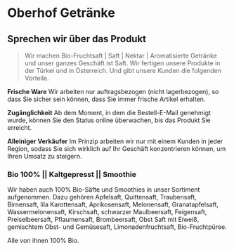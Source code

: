 # Oberhof Getränke

## Sprechen wir über das Produkt
> Wir machen Bio-Fruchtsaft  | Saft  | Nektar  | Aromatisierte Getränke  und unser ganzes Geschäft ist Saft. Wir fertigen unsere Produkte in der Türkei und in Österreich. Und gibt unsere Kunden die folgenden Vorteile.

**Frische Ware**
Wir arbeiten nur auftragsbezogen (nicht lagerbezogen), so dass Sie sicher sein können, dass Sie immer frische Artikel erhalten.

**Zugänglichkeit**
Ab dem Moment, in dem die Bestell-E-Mail genehmigt wurde, können Sie den Status online überwachen, bis das Produkt Sie erreicht.

**Alleiniger Verkäufer**
Im Prinzip arbeiten wir nur mit einem Kunden in jeder Region, sodass Sie sich wirklich auf Ihr Geschäft konzentrieren können, um Ihren Umsatz zu steigern.

### Bio 100% || Kaltgepresst || Smoothie

Wir haben auch 100% Bio-Säfte und Smoothies in unser Sortiment aufgenommen. Dazu gehören Apfelsaft, Quittensaft, Traubensaft, Birnensaft, lila Karottensaft, Aprikosensaft, Melonensaft, Granatapfelsaft, Wassermelonensaft, Kirschsaft, schwarzer Maulbeersaft, Feigensaft, Preiselbeersaft, Pflaumensaft, Brombeersaft, Obst Saft mit Eiweiß, gemischtem Obst- und Gemüsesaft, Limonadenfruchtsaft, Bio-Fruchtpüree.

Alle von ihnen 100% Bio.


